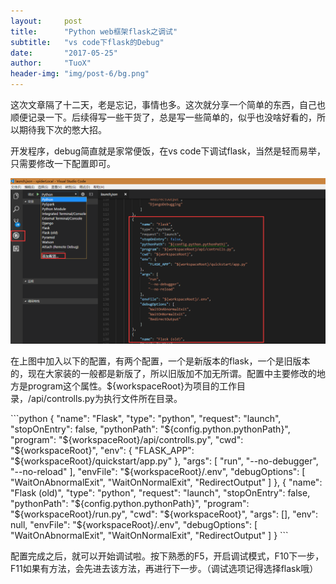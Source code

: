 ```yaml
---
layout:     post
title:      "Python web框架flask之调试"
subtitle:   "vs code下flask的Debug"
date:       "2017-05-25"
author:     "TuoX"
header-img: "img/post-6/bg.png"
---
```

<p>这次文章隔了十二天，老是忘记，事情也多。这次就分享一个简单的东西，自己也顺便记录一下。后续得写一些干货了，总是写一些简单的，似乎也没啥好看的，所以期待我下次的憋大招。</p>
<p>开发程序，debug简直就是家常便饭，在vs code下调试flask，当然是轻而易举，只需要修改一下配置即可。</p>
<p><img src="/img/post-6/debug-setting.png" /></p>
<p>在上图中加入以下的配置，有两个配置，一个是新版本的flask，一个是旧版本的，现在大家装的一般都是新版了，所以旧版加不加无所谓。配置中主要修改的地方是program这个属性。${workspaceRoot}为项目的工作目录，/api/controlls.py为执行文件所在目录。</p>
```python
{
            "name": "Flask",
            "type": "python",
            "request": "launch",
            "stopOnEntry": false,
            "pythonPath": "${config.python.pythonPath}",
            "program": "${workspaceRoot}/api/controlls.py",
            "cwd": "${workspaceRoot}",
            "env": {
                "FLASK_APP": "${workspaceRoot}/quickstart/app.py"
            },
            "args": [
                "run",
                "--no-debugger",
                "--no-reload"
            ],
            "envFile": "${workspaceRoot}/.env",
            "debugOptions": [
                "WaitOnAbnormalExit",
                "WaitOnNormalExit",
                "RedirectOutput"
            ]
        },
        {
            "name": "Flask (old)",
            "type": "python",
            "request": "launch",
            "stopOnEntry": false,
            "pythonPath": "${config.python.pythonPath}",
            "program": "${workspaceRoot}/run.py",
            "cwd": "${workspaceRoot}",
            "args": [],
            "env": null,
            "envFile": "${workspaceRoot}/.env",
            "debugOptions": [
                "WaitOnAbnormalExit",
                "WaitOnNormalExit",
                "RedirectOutput"
            ]
        }
```
<p>配置完成之后，就可以开始调试啦。按下熟悉的F5，开启调试模式，F10下一步，F11如果有方法，会先进去该方法，再进行下一步。（调试选项记得选择flask哦）</p>